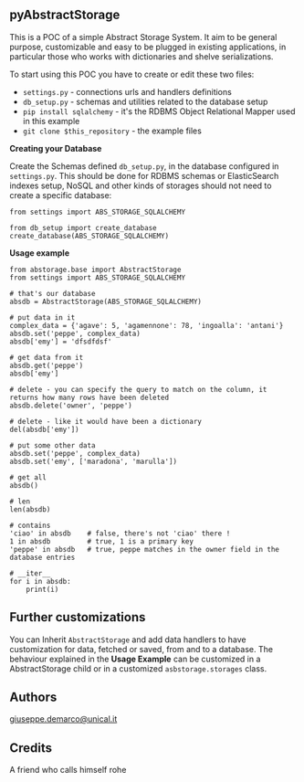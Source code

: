 pyAbstractStorage
-----------------
This is a POC of a simple Abstract Storage System.
It aim to be general purpose, customizable and easy to be
plugged in existing applications, in particular those who works with dictionaries and shelve serializations.



To start using this POC you have to create or edit these two files:
- `settings.py` - connections urls and handlers definitions
- `db_setup.py` - schemas and utilities related to the database setup
- `pip install sqlalchemy` - it's the RDBMS Object Relational Mapper used in this example
- `git clone $this_repository` - the example files


**Creating your Database**

Create the Schemas defined `db_setup.py`, in the database configured in `settings.py`.
This should be done for RDBMS schemas or ElasticSearch indexes setup,
NoSQL and other kinds of storages should not need to create a specific database:
````
from settings import ABS_STORAGE_SQLALCHEMY

from db_setup import create_database
create_database(ABS_STORAGE_SQLALCHEMY)
````

**Usage example**
````
from abstorage.base import AbstractStorage  
from settings import ABS_STORAGE_SQLALCHEMY

# that's our database
absdb = AbstractStorage(ABS_STORAGE_SQLALCHEMY)

# put data in it
complex_data = {'agave': 5, 'agamennone': 78, 'ingoalla': 'antani'}
absdb.set('peppe', complex_data)
absdb['emy'] = 'dfsdfdsf'

# get data from it
absdb.get('peppe')
absdb['emy']  

# delete - you can specify the query to match on the column, it returns how many rows have been deleted
absdb.delete('owner', 'peppe')

# delete - like it would have been a dictionary
del(absdb['emy']) 

# put some other data
absdb.set('peppe', complex_data)
absdb.set('emy', ['maradona', 'marulla'])

# get all
absdb()

# len
len(absdb)

# contains
'ciao' in absdb    # false, there's not 'ciao' there !
1 in absdb         # true, 1 is a primary key
'peppe' in absdb   # true, peppe matches in the owner field in the database entries

# __iter__
for i in absdb:
    print(i)
````

Further customizations
----------------------

You can Inherit `AbstractStorage` and add data handlers to have customization for data, fetched or saved, from and to a database.
The behaviour explained in the __Usage Example__ can be customized in a AbstractStorage child or in a
customized `asbstorage.storages` class.

Authors
-------

giuseppe.demarco@unical.it


Credits
-------

A friend who calls himself rohe
